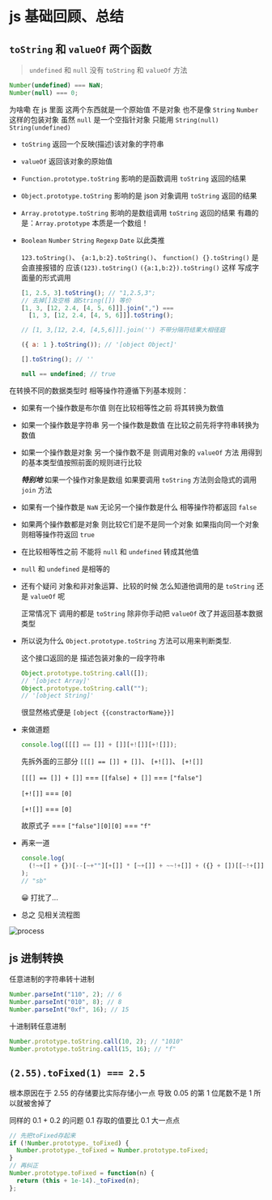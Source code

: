 # js 基础回顾、总结

## `toString` 和 `valueOf` 两个函数

> `undefined` 和 `null` 没有 `toString` 和 `valueOf` 方法

```js
Number(undefined) === NaN;
Number(null) === 0;
```

为啥嘞 在 js 里面 这两个东西就是一个原始值 不是对象 也不是像 `String` `Number` 这样的包装对象 虽然 `null` 是一个空指针对象
只能用 `String(null)` `String(undefined)`

- `toString` 返回一个反映(描述)该对象的字符串

- `valueOf` 返回该对象的原始值

- `Function.prototype.toString` 影响的是函数调用 `toString` 返回的结果

- `Object.prototype.toString` 影响的是 json 对象调用 `toString` 返回的结果

- `Array.prototype.toString` 影响的是数组调用 `toString` 返回的结果 有趣的是：`Array.prototype` 本质是一个数组！

- `Boolean` `Number` `String` `Regexp` `Date` 以此类推

  `123.toString()`、 `{a:1,b:2}.toString()`、 `function() {}.toString()` 是会直接报错的
  应该`(123).toString()` `({a:1,b:2}).toString()` 这样 写成字面量的形式调用

  ```js
  [1, 2.5, 3].toString(); // "1,2.5,3";
  // 去掉[]及空格 跟String([]) 等价
  [1, 3, [12, 2.4, [4, 5, 6]]].join(",") ===
    [1, 3, [12, 2.4, [4, 5, 6]]].toString();

  // [1, 3,[12, 2.4, [4,5,6]]].join('') 不带分隔符结果大相径庭

  ({ a: 1 }.toString()); // '[object Object]'

  [].toString(); // ''

  null == undefined; // true
  ```

在转换不同的数据类型时 相等操作符遵循下列基本规则：

- 如果有一个操作数是布尔值 则在比较相等性之前 将其转换为数值

- 如果一个操作数是字符串 另一个操作数是数值 在比较之前先将字符串转换为数值

- 如果一个操作数是对象 另一个操作数不是 则调用对象的 `valueOf` 方法 用得到的基本类型值按照前面的规则进行比较

  **_特别地_** 如果一个操作对象是数组 如果要调用 `toString` 方法则会隐式的调用 `join` 方法

- 如果有一个操作数是 `NaN` 无论另一个操作数是什么 相等操作符都返回 `false`

- 如果两个操作数都是对象 则比较它们是不是同一个对象 如果指向同一个对象 则相等操作符返回 `true`

- 在比较相等性之前 不能将 `null` 和 `undefined` 转成其他值

- `null` 和 `undefined` 是相等的

- 还有个疑问 对象和非对象运算、比较的时候 怎么知道他调用的是 `toString` 还是 `valueOf` 呢

  正常情况下 调用的都是 `toString` 除非你手动把 `valueOf` 改了并返回基本数据类型

- 所以说为什么 `Object.prototype.toString` 方法可以用来判断类型.

  这个接口返回的是 描述包装对象的一段字符串

  ```js
  Object.prototype.toString.call([]);
  // '[object Array]'
  Object.prototype.toString.call("");
  // '[object String]'
  ```

  很显然格式便是 `[object {{constractorName}}]`

- 来做道题

  ```js
  console.log([[[] == []] + []][+![]][+![]]);
  ```

  先拆外面的三部分 `[[[] == []] + []]`、 `[+![]]`、 `[+![]]`

  `[[[] == []] + []]` === `[[false] + []]` === `["false"]`

  `[+![]]` === `[0]`

  `[+![]]` === `[0]`

  故原式子 === `["false"][0][0]` === `"f"`

- 再来一道

  ```js
  console.log(
    (!~+[] + {})[--[~+""][+[]] * [~+[]] + ~~!+[]] + ({} + [])[[~!+[]] * ~+[]]
  );
  // "sb"
  ```

  😀 打扰了...

- 总之 见相关流程图

![process](https://user-gold-cdn.xitu.io/2020/4/21/1719d4f703af20a1?imageView2/0/w/1280/h/960/format/webp/ignore-error/1)

## js 进制转换

任意进制的字符串转十进制

```js
Number.parseInt("110", 2); // 6
Number.parseInt("010", 8); // 8
Number.parseInt("0xf", 16); // 15
```

十进制转任意进制

```js
Number.prototype.toString.call(10, 2); // "1010"
Number.prototype.toString.call(15, 16); // "f"
```

## `(2.55).toFixed(1) === 2.5`

根本原因在于 2.55 的存储要比实际存储小一点 导致 0.05 的第 1 位尾数不是 1 所以就被舍掉了

同样的 0.1 + 0.2 的问题 0.1 存取的值要比 0.1 大一点点

```js
// 先把toFixed存起来
if (!Number.prototype._toFixed) {
  Number.prototype._toFixed = Number.prototype.toFixed;
}
// 再纠正
Number.prototype.toFixed = function(n) {
  return (this + 1e-14)._toFixed(n);
};
```
